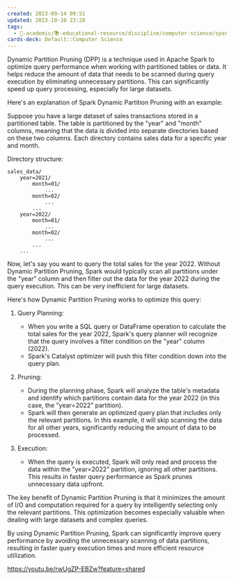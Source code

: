 ```yaml
---
created: 2023-09-14 09:51
updated: 2023-10-10 23:28
tags:
  - 🔴-academic/📚-educational-resource/discipline/computer-science/spark
cards-deck: Default::Computer Science
---
```

Dynamic Partition Pruning (DPP) is a technique used in Apache Spark to optimize query performance when working with partitioned tables or data. It helps reduce the amount of data that needs to be scanned during query execution by eliminating unnecessary partitions. This can significantly speed up query processing, especially for large datasets.

Here's an explanation of Spark Dynamic Partition Pruning with an example:

Suppose you have a large dataset of sales transactions stored in a partitioned table. The table is partitioned by the "year" and "month" columns, meaning that the data is divided into separate directories based on these two columns. Each directory contains sales data for a specific year and month.

Directory structure:
```
sales_data/
    year=2021/
        month=01/
            ...
        month=02/
            ...
        ...
    year=2022/
        month=01/
            ...
        month=02/
            ...
        ...
    ...
```

Now, let's say you want to query the total sales for the year 2022. Without Dynamic Partition Pruning, Spark would typically scan all partitions under the "year" column and then filter out the data for the year 2022 during the query execution. This can be very inefficient for large datasets.

Here's how Dynamic Partition Pruning works to optimize this query:

1. Query Planning:
   - When you write a SQL query or DataFrame operation to calculate the total sales for the year 2022, Spark's query planner will recognize that the query involves a filter condition on the "year" column (2022).
   - Spark's Catalyst optimizer will push this filter condition down into the query plan.

2. Pruning:
   - During the planning phase, Spark will analyze the table's metadata and identify which partitions contain data for the year 2022 (in this case, the "year=2022" partition).
   - Spark will then generate an optimized query plan that includes only the relevant partitions. In this example, it will skip scanning the data for all other years, significantly reducing the amount of data to be processed.

3. Execution:
   - When the query is executed, Spark will only read and process the data within the "year=2022" partition, ignoring all other partitions. This results in faster query performance as Spark prunes unnecessary data upfront.

The key benefit of Dynamic Partition Pruning is that it minimizes the amount of I/O and computation required for a query by intelligently selecting only the relevant partitions. This optimization becomes especially valuable when dealing with large datasets and complex queries.

By using Dynamic Partition Pruning, Spark can significantly improve query performance by avoiding the unnecessary scanning of data partitions, resulting in faster query execution times and more efficient resource utilization.


https://youtu.be/rwUgZP-EBZw?feature=shared


